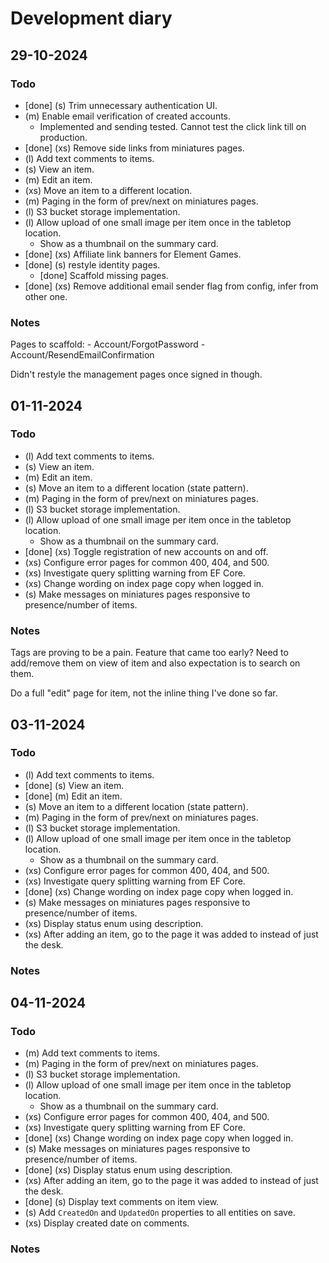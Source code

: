 # Development diary

## 29-10-2024

### Todo

- [done] (s) Trim unnecessary authentication UI.
- (m) Enable email verification of created accounts.
    - Implemented and sending tested. Cannot test the click link till on production.
- [done] (xs) Remove side links from miniatures pages.
- (l) Add text comments to items.
- (s) View an item.
- (m) Edit an item.
- (xs) Move an item to a different location.
- (m) Paging in the form of prev/next on miniatures pages.
- (l) S3 bucket storage implementation.
- (l) Allow upload of one small image per item once in the tabletop location.
    - Show as a thumbnail on the summary card.
- [done] (xs) Affiliate link banners for Element Games.
- [done] (s) restyle identity pages.
    - [done] Scaffold missing pages.
- [done] (xs) Remove additional email sender flag from config, infer from other one.


### Notes

Pages to scaffold:
    - Account/ForgotPassword
    - Account/ResendEmailConfirmation

Didn't restyle the management pages once signed in though.

## 01-11-2024

### Todo

- (l) Add text comments to items.
- (s) View an item.
- (m) Edit an item.
- (s) Move an item to a different location (state pattern).
- (m) Paging in the form of prev/next on miniatures pages.
- (l) S3 bucket storage implementation.
- (l) Allow upload of one small image per item once in the tabletop location.
    - Show as a thumbnail on the summary card.
- [done] (xs) Toggle registration of new accounts on and off.
- (xs) Configure error pages for common 400, 404, and 500.
- (xs) Investigate query splitting warning from EF Core.
- (xs) Change wording on index page copy when logged in.
- (s) Make messages on miniatures pages responsive to presence/number of items.

### Notes

Tags are proving to be a pain. Feature that came too early? Need to add/remove
them on view of item and also expectation is to search on them.

Do a full "edit" page for item, not the inline thing I've done so far.

## 03-11-2024

### Todo

- (l) Add text comments to items.
- [done] (s) View an item.
- [done] (m) Edit an item.
- (s) Move an item to a different location (state pattern).
- (m) Paging in the form of prev/next on miniatures pages.
- (l) S3 bucket storage implementation.
- (l) Allow upload of one small image per item once in the tabletop location.
    - Show as a thumbnail on the summary card.
- (xs) Configure error pages for common 400, 404, and 500.
- (xs) Investigate query splitting warning from EF Core.
- [done] (xs) Change wording on index page copy when logged in.
- (s) Make messages on miniatures pages responsive to presence/number of items.
- (xs) Display status enum using description.
- (xs) After adding an item, go to the page it was added to instead of just the desk.

### Notes

## 04-11-2024

### Todo

- (m) Add text comments to items.
- (m) Paging in the form of prev/next on miniatures pages.
- (l) S3 bucket storage implementation.
- (l) Allow upload of one small image per item once in the tabletop location.
    - Show as a thumbnail on the summary card.
- (xs) Configure error pages for common 400, 404, and 500.
- (xs) Investigate query splitting warning from EF Core.
- [done] (xs) Change wording on index page copy when logged in.
- (s) Make messages on miniatures pages responsive to presence/number of items.
- [done] (xs) Display status enum using description.
- (xs) After adding an item, go to the page it was added to instead of just the desk.
- [done] (s) Display text comments on item view.
- (s) Add `CreatedOn` and `UpdatedOn` properties to all entities on save.
- (xs) Display created date on comments.

### Notes
